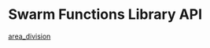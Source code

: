 # Swarm Functions Library API

[area_division](https://cpswarm.github.io/swarm_functions/area_division/docs/html)
